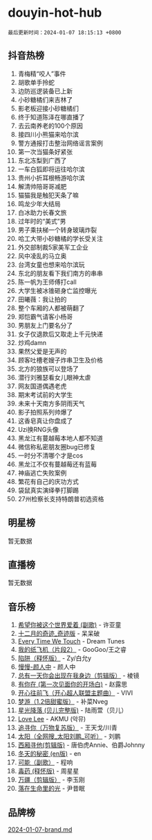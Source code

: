 # douyin-hot-hub

`最后更新时间：2024-01-07 18:15:13 +0800`

## 抖音热榜

1. 青梅精“咬人”事件
1. 胡歌单手拎蛇
1. 边防巡逻装备已上新
1. 小砂糖橘们来吉林了
1. 影老板迎接小砂糖橘们
1. 终于知道陈泽在哪直播了
1. 去云南养老的100个原因
1. 接四川小熊猫来哈尔滨
1. 警方通报打击整治网络谣言案例
1. 第一次当猫条好紧张
1. 东北冻梨到广西了
1. 一车白狐即将运往哈尔滨
1. 贵州小折耳根畅游哈尔滨
1. 解清帅陪哥哥减肥
1. 猫猫我是触犯天条了嘛
1. 鸣龙少年大结局
1. 白冰助力长春文旅
1. 过年时的“美式”男
1. 男子乘扶梯一个转身玻璃炸裂
1. 哈工大带小砂糖橘的学长受关注
1. 外交部制裁5家美军工企业
1. 风中凌乱的马立奥
1. 台湾女童也想来哈尔滨玩
1. 东北的朋友看下我们南方的串串
1. 陈一帆为王师傅打call
1. 大学生被冰锥砸身亡监控曝光
1. 田曦薇：我让拍的
1. 整个车厢的人都被萌翻了
1. 郑恺霸气请客小杨哥
1. 男朋友上门要名分了
1. 女子仅退款后又取走上千元快递
1. 炒鸡damn
1. 果然父爱是无声的
1. 顾客吐槽老嫂子炸串卫生及价格
1. 北方的狼族可以登场了
1. 潜行刘雅瑟看女儿眼神太虐
1. 网友国道偶遇老虎
1. 期末考试前的大学生
1. 未来十天南方多阴雨天气
1. 影子拍照系列帅爆了
1. 这香皂真让你盘成了
1. Uzi换RNG头像
1. 黑龙江有蔓越莓本地人都不知道
1. 微信称私密朋友圈bug已修复
1. 一时分不清哪个才是cos
1. 黑龙江不仅有蔓越莓还有蓝莓
1. 神庙逃亡失败案例
1. 繁花有自己的庆功方式
1. 袋鼠真实演绎拳打脚踢
1. 27州检察长支持特朗普初选资格

## 明星榜

暂无数据

## 直播榜

暂无数据

## 音乐榜

1. [希望你被这个世界爱着 (副歌)](https://sf86-cdn-tos.douyinstatic.com/obj/tos-cn-ve-2774/oUHCmWQfZlE3QQBKBeD8rCFLpJzPgCpImhsxMt) - 许亚童
1. [十二月的奇迹_奇迹版](https://sf86-cdn-tos.douyinstatic.com/obj/tos-cn-ve-2774/oMslvA9FBzGMGHnyUuoiiUjtIAXfMz6tzwByW8) - 呆呆破
1. [Every Time We Touch](https://sf86-cdn-tos.douyinstatic.com/obj/tos-cn-ve-2774/ogN6lUKQeBBfEVhIOMikG1CcJjugxk1tztZyhP) - Dream Tunes
1. [我的纸飞机（片段2）](https://sf86-cdn-tos.douyinstatic.com/obj/tos-cn-ve-2774/oM2ZrKcg2CD5AeRB2gkeXOFB1IxAGJdZPazYHf) - GooGoo/王之睿
1. [陷阱（释怀版）](https://sf86-cdn-tos.douyinstatic.com/obj/tos-cn-ve-2774/oE8C21LeZrzKLDFfQYgMzx4GAIHageG5IzayY7) - Zy/白允y
1. [慢慢-颜人中](https://sf86-cdn-tos.douyinstatic.com/obj/tos-cn-ve-2774/ocjHNfBXdBxQNC8ZGAeoLMFTUgtBg8bkExunDC) - 颜人中
1. [总有一天你会出现在我身边（剪辑版）](https://sf86-cdn-tos.douyinstatic.com/obj/tos-cn-ve-2774/oMLsHwhWW7CYoAhoWB9EXUQIzNBsfAJxpAoxCU) - 棱镜
1. [有你在 (第一次见面你的开场白)](https://sf86-cdn-tos.douyinstatic.com/obj/tos-cn-ve-2774/oAthrQ3ClJBfI57uBoFEgNDYtNCZ0TSYQQfxQ0) - 赵露思
1. [开心往前飞（开心超人联盟主题曲）](https://sf86-cdn-tos.douyinstatic.com/obj/tos-cn-ve-2774/9d8fb7c82cf1421fb93a9fe925275e0a) - VIVI
1. [梦游（1.2倍甜蜜版）](https://sf86-cdn-tos.douyinstatic.com/obj/tos-cn-ve-2774/o4gyAUm8hwufoEABmwVIiQtHsFuGzAEEWtNMzo) - 补菜Nveg
1. [星光降落 (贝儿完整版)](https://sf86-cdn-tos.douyinstatic.com/obj/tos-cn-ve-2774/okwB9hAwyAtsFFkFBzAX1hOOfQuIoMNs0W2Mwr) - 陆雨萱（贝儿）
1. [Love Lee](https://sf6-cdn-tos.douyinstatic.com/obj/tos-cn-ve-2774/o05GbkJGbCBTdDnMtB0fwOYgkeZp23vrWQDQBS) - AKMU (악뮤)
1. [追寻你（万物复苏版）](https://sf86-cdn-tos.douyinstatic.com/obj/tos-cn-ve-2774/oYeAZJsbjIDit9APmBg8u6uDUQnHmoCf3gbo74) - 王天戈/川青
1. [太阳（全网搜_太阳刘鹏_可听）](https://sf86-cdn-tos.douyinstatic.com/obj/tos-cn-ve-2774/ogWbyIQnlBFImVbeDocRdCIYtBHlbJXgfZMvgz) - 刘鹏
1. [西厢寻他(剪辑版)](https://sf3-cdn-tos.douyinstatic.com/obj/tos-cn-ve-2774/oUsAVfAQKlRNxEv5qxvIB8o5qmIWUcXbzJKJhw) - 唐伯虎Annie、伯爵Johnny
1. [冬天的秘密 (en版)](https://sf86-cdn-tos.douyinstatic.com/obj/tos-cn-ve-2774/okIuMHDdzyf3FjGK4Lphe1vfHcQaPIHAg0Z4CR) - en
1. [可能（副歌）](https://sf86-cdn-tos.douyinstatic.com/obj/tos-cn-ve-2774/cde1731888894259b333569393c2fb51) - 程响
1. [毒药 (释怀版)](https://sf6-cdn-tos.douyinstatic.com/obj/tos-cn-ve-2774/oYILMEAzspdZBIzy4frJNB8ZHPHWAhiwowd4Ad) - 周星星
1. [万疆（剪辑版）](https://sf86-cdn-tos.douyinstatic.com/obj/tos-cn-ve-2774/ooG7oVgFlDTelKCjCsTTobQvbdtj1BBQXnfZd8) - 李玉刚
1. [落在生命里的光](https://sf86-cdn-tos.douyinstatic.com/obj/tos-cn-ve-2774/d9ffa8c090124ea58bb10df9b510c01d) - 尹昔眠

## 品牌榜

[2024-01-07-brand.md](2024-01-07-brand.md)
